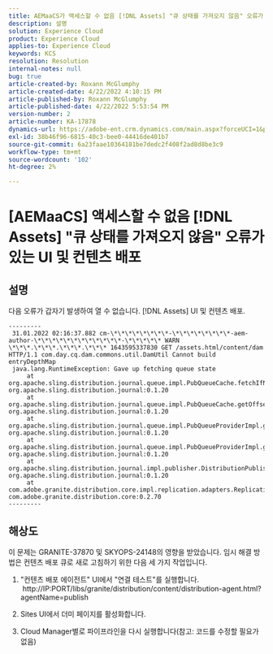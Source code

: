```yaml
---
title: AEMaaCS가 액세스할 수 없음 [!DNL Assets] "큐 상태를 가져오지 않음" 오류가 있는 UI 및 컨텐츠 배포
description: 설명
solution: Experience Cloud
product: Experience Cloud
applies-to: Experience Cloud
keywords: KCS
resolution: Resolution
internal-notes: null
bug: true
article-created-by: Roxann McGlumphy
article-created-date: 4/22/2022 4:10:15 PM
article-published-by: Roxann McGlumphy
article-published-date: 4/22/2022 5:53:54 PM
version-number: 2
article-number: KA-17878
dynamics-url: https://adobe-ent.crm.dynamics.com/main.aspx?forceUCI=1&pagetype=entityrecord&etn=knowledgearticle&id=bd9c70ac-56c2-ec11-983e-0022480abde0
exl-id: 38b46f96-6815-40c3-bee0-44416de401b7
source-git-commit: 6a23faae10364181be7dedc2f408f2ad8d8be3c9
workflow-type: tm+mt
source-wordcount: '102'
ht-degree: 2%

---
```


# [AEMaaCS] 액세스할 수 없음 [!DNL Assets] &quot;큐 상태를 가져오지 않음&quot; 오류가 있는 UI 및 컨텐츠 배포

## 설명


다음 오류가 갑자기 발생하여 열 수 없습니다. [!DNL Assets] UI 및 컨텐츠 배포.

```
---------
 31.01.2022 02:16:37.882 cm-\*\*\*\*\*\*\*\*-\*\*\*\*\*\*\*\*-aem-author-\*\*\*\*\*\*\*\*\*\*\*\*-\*\*\*\*\* WARN \*\*\*.\*\*\*.\*\*\*.\*\*\* 1643595337830 GET /assets.html/content/dam HTTP/1.1 com.day.cq.dam.commons.util.DamUtil Cannot build entryDepthMap
 java.lang.RuntimeException: Gave up fetching queue state
     at org.apache.sling.distribution.journal.queue.impl.PubQueueCache.fetchIfNeeded(PubQueueCache.java:155) org.apache.sling.distribution.journal:0.1.20
     at org.apache.sling.distribution.journal.queue.impl.PubQueueCache.getOffsetQueue(PubQueueCache.java:117) org.apache.sling.distribution.journal:0.1.20
     at org.apache.sling.distribution.journal.queue.impl.PubQueueProviderImpl.getOffsetQueue(PubQueueProviderImpl.java:198) org.apache.sling.distribution.journal:0.1.20
     at org.apache.sling.distribution.journal.queue.impl.PubQueueProviderImpl.getQueue(PubQueueProviderImpl.java:173) org.apache.sling.distribution.journal:0.1.20
     at org.apache.sling.distribution.journal.impl.publisher.DistributionPublisher.getQueue(DistributionPublisher.java:226) org.apache.sling.distribution.journal:0.1.20
     at com.adobe.granite.distribution.core.impl.replication.adapters.ReplicationAgent.getQueue(ReplicationAgent.java:179) com.adobe.granite.distribution.core:0.2.70
---------
```

## 해상도


이 문제는 GRANITE-37870 및 SKYOPS-24148의 영향을 받았습니다.
임시 해결 방법은 컨텐츠 배포 큐로 새로 고침하기 위한 다음 세 가지 작업입니다.

1. &quot;컨텐츠 배포 에이전트&quot; UI에서 &quot;연결 테스트&quot;를 실행합니다.
   http://IP:PORT/libs/granite/distribution/content/distribution-agent.html?agentName=publish

2. Sites UI에서 더미 페이지를 활성화합니다.

3. Cloud Manager별로 파이프라인을 다시 실행합니다(참고: 코드를 수정할 필요가 없음)
